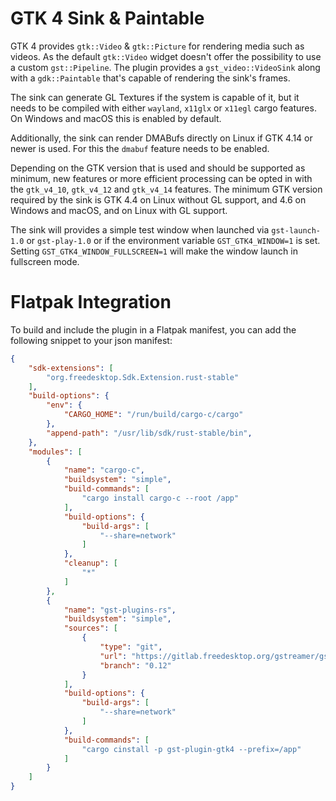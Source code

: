 # GTK 4 Sink & Paintable

GTK 4 provides `gtk::Video` & `gtk::Picture` for rendering media such as videos. As the default `gtk::Video` widget doesn't
offer the possibility to use a custom `gst::Pipeline`. The plugin provides a `gst_video::VideoSink` along with a `gdk::Paintable` that's capable of rendering the sink's frames.

The sink can generate GL Textures if the system is capable of it, but it needs
to be compiled with either `wayland`, `x11glx` or `x11egl` cargo features. On
Windows and macOS this is enabled by default.

Additionally, the sink can render DMABufs directly on Linux if GTK 4.14 or
newer is used. For this the `dmabuf` feature needs to be enabled.

Depending on the GTK version that is used and should be supported as minimum,
new features or more efficient processing can be opted in with the `gtk_v4_10`,
`gtk_v4_12` and `gtk_v4_14` features. The minimum GTK version required by the
sink is GTK 4.4 on Linux without GL support, and 4.6 on Windows and macOS, and
on Linux with GL support.

The sink will provides a simple test window when launched via `gst-launch-1.0`
or `gst-play-1.0` or if the environment variable `GST_GTK4_WINDOW=1` is set.
Setting `GST_GTK4_WINDOW_FULLSCREEN=1` will make the window launch in fullscreen
mode.

# Flatpak Integration

To build and include the plugin in a Flatpak manifest, you can add the following snippet to your json manifest:

```json
{
    "sdk-extensions": [
        "org.freedesktop.Sdk.Extension.rust-stable"
    ],
    "build-options": {
        "env": {
            "CARGO_HOME": "/run/build/cargo-c/cargo"
        },
        "append-path": "/usr/lib/sdk/rust-stable/bin",
    },
    "modules": [
        {
            "name": "cargo-c",
            "buildsystem": "simple",
            "build-commands": [
                "cargo install cargo-c --root /app"
            ],
            "build-options": {
                "build-args": [
                    "--share=network"
                ]
            },
            "cleanup": [
                "*"
            ]
        },
        {
            "name": "gst-plugins-rs",
            "buildsystem": "simple",
            "sources": [
                {
                    "type": "git",
                    "url": "https://gitlab.freedesktop.org/gstreamer/gst-plugins-rs",
                    "branch": "0.12"
                }
            ],
            "build-options": {
                "build-args": [
                    "--share=network"
                ]
            },
            "build-commands": [
                "cargo cinstall -p gst-plugin-gtk4 --prefix=/app"
            ]
        }
    ]
}
```

